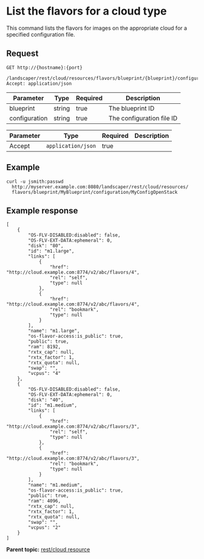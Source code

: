 # List the flavors for a cloud type

This command lists the flavors for images on the appropriate cloud for a specified configuration file.

## Request

```
GET http://{hostname}:{port}
  /landscaper/rest/cloud/resources/flavors/blueprint/{blueprint}/configuration/{configuration}
Accept: application/json

```

|Parameter|Type|Required|Description|
|---------|----|--------|-----------|
|blueprint|string|true|The blueprint ID|
|configuration|string|true|The configuration file ID|

|Parameter|Type|Required|Description|
|---------|----|--------|-----------|
|Accept|`application/json`|true| |

## Example

```
curl -u jsmith:passwd 
  http://myserver.example.com:8080/landscaper/rest/cloud/resources/
  flavors/blueprint/MyBlueprint/configuration/MyConfigOpenStack
```

## Example response

```
[
    {
        "OS-FLV-DISABLED:disabled": false,
        "OS-FLV-EXT-DATA:ephemeral": 0,
        "disk": "80",
        "id": "m1.large",
        "links": [
            {
                "href": "http://cloud.example.com:8774/v2/abc/flavors/4",
                "rel": "self",
                "type": null
            },
            {
                "href": "http://cloud.example.com:8774/v2/abc/flavors/4",
                "rel": "bookmark",
                "type": null
            }
        ],
        "name": "m1.large",
        "os-flavor-access:is_public": true,
        "public": true,
        "ram": 8192,
        "rxtx_cap": null,
        "rxtx_factor": 1,
        "rxtx_quota": null,
        "swap": "",
        "vcpus": "4"
    },
    {
        "OS-FLV-DISABLED:disabled": false,
        "OS-FLV-EXT-DATA:ephemeral": 0,
        "disk": "40",
        "id": "m1.medium",
        "links": [
            {
                "href": "http://cloud.example.com:8774/v2/abc/flavors/3",
                "rel": "self",
                "type": null
            },
            {
                "href": "http://cloud.example.com:8774/v2/abc/flavors/3",
                "rel": "bookmark",
                "type": null
            }
        ],
        "name": "m1.medium",
        "os-flavor-access:is_public": true,
        "public": true,
        "ram": 4096,
        "rxtx_cap": null,
        "rxtx_factor": 1,
        "rxtx_quota": null,
        "swap": "",
        "vcpus": "2"
    }
]
```

**Parent topic:** [rest/cloud resource](../../com.edt.api.doc/topics/rest_cloud.md)

